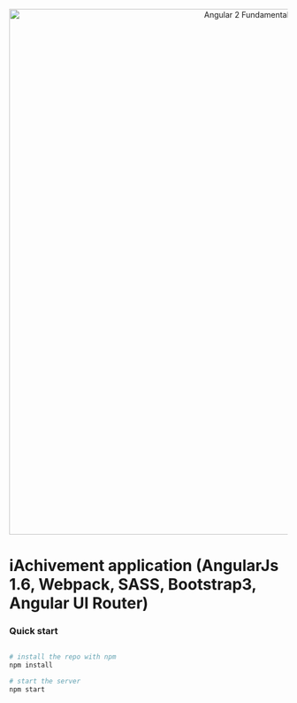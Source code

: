 <p align="center">
  <a href="https://github.com/lubkoKuzenko/Achivement" target="_blank">
    <img width="850" height="950" alt="Angular 2 Fundamentals" src="http://prntscr.com/fwqbuf">
  </a>
</p>

# iAchivement application (AngularJs 1.6, Webpack, SASS, Bootstrap3, Angular UI Router)

### Quick start

```bash

# install the repo with npm
npm install

# start the server
npm start
```